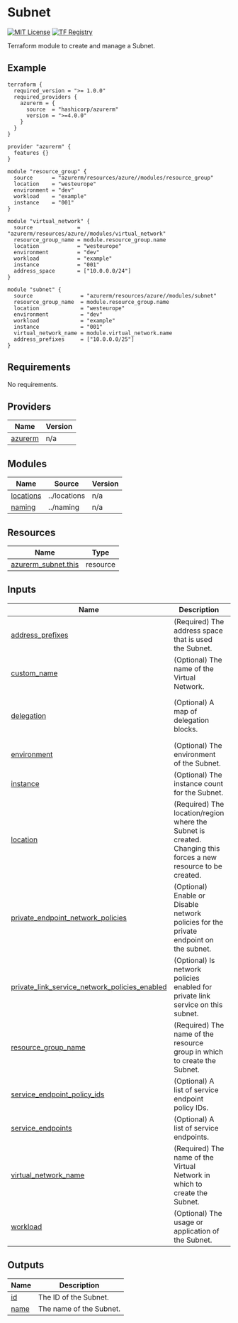 <!-- BEGIN_TF_DOCS -->
# Subnet
[![MIT License](https://img.shields.io/badge/license-MIT-orange.svg)](LICENSE) [![TF Registry](https://img.shields.io/badge/terraform-registry-blue.svg)](https://registry.terraform.io/modules/azurerm/resources/azure/latest/submodules/subnet)

Terraform module to create and manage a Subnet.

## Example

```hcl
terraform {
  required_version = ">= 1.0.0"
  required_providers {
    azurerm = {
      source  = "hashicorp/azurerm"
      version = ">=4.0.0"
    }
  }
}

provider "azurerm" {
  features {}
}

module "resource_group" {
  source      = "azurerm/resources/azure//modules/resource_group"
  location    = "westeurope"
  environment = "dev"
  workload    = "example"
  instance    = "001"
}

module "virtual_network" {
  source              = "azurerm/resources/azure//modules/virtual_network"
  resource_group_name = module.resource_group.name
  location            = "westeurope"
  environment         = "dev"
  workload            = "example"
  instance            = "001"
  address_space       = ["10.0.0.0/24"]
}

module "subnet" {
  source               = "azurerm/resources/azure//modules/subnet"
  resource_group_name  = module.resource_group.name
  location             = "westeurope"
  environment          = "dev"
  workload             = "example"
  instance             = "001"
  virtual_network_name = module.virtual_network.name
  address_prefixes     = ["10.0.0.0/25"]
}
```

## Requirements

No requirements.

## Providers

| Name | Version |
|------|---------|
| <a name="provider_azurerm"></a> [azurerm](#provider\_azurerm) | n/a |

## Modules

| Name | Source | Version |
|------|--------|---------|
| <a name="module_locations"></a> [locations](#module\_locations) | ../locations | n/a |
| <a name="module_naming"></a> [naming](#module\_naming) | ../naming | n/a |

## Resources

| Name | Type |
|------|------|
| [azurerm_subnet.this](https://registry.terraform.io/providers/hashicorp/azurerm/latest/docs/resources/subnet) | resource |

## Inputs

| Name | Description | Type | Default | Required |
|------|-------------|------|---------|:--------:|
| <a name="input_address_prefixes"></a> [address\_prefixes](#input\_address\_prefixes) | (Required) The address space that is used the Subnet. | `list(string)` | n/a | yes |
| <a name="input_custom_name"></a> [custom\_name](#input\_custom\_name) | (Optional) The name of the Virtual Network. | `string` | `""` | no |
| <a name="input_delegation"></a> [delegation](#input\_delegation) | (Optional) A map of delegation blocks. | <pre>map(object({<br>    name    = string<br>    actions = list(string)<br>  }))</pre> | `{}` | no |
| <a name="input_environment"></a> [environment](#input\_environment) | (Optional) The environment of the Subnet. | `string` | `""` | no |
| <a name="input_instance"></a> [instance](#input\_instance) | (Optional) The instance count for the Subnet. | `string` | `""` | no |
| <a name="input_location"></a> [location](#input\_location) | (Required) The location/region where the Subnet is created. Changing this forces a new resource to be created. | `string` | n/a | yes |
| <a name="input_private_endpoint_network_policies"></a> [private\_endpoint\_network\_policies](#input\_private\_endpoint\_network\_policies) | (Optional) Enable or Disable network policies for the private endpoint on the subnet. | `string` | `"Enabled"` | no |
| <a name="input_private_link_service_network_policies_enabled"></a> [private\_link\_service\_network\_policies\_enabled](#input\_private\_link\_service\_network\_policies\_enabled) | (Optional) Is network policies enabled for private link service on this subnet. | `bool` | `false` | no |
| <a name="input_resource_group_name"></a> [resource\_group\_name](#input\_resource\_group\_name) | (Required) The name of the resource group in which to create the Subnet. | `string` | n/a | yes |
| <a name="input_service_endpoint_policy_ids"></a> [service\_endpoint\_policy\_ids](#input\_service\_endpoint\_policy\_ids) | (Optional) A list of service endpoint policy IDs. | `list(string)` | `null` | no |
| <a name="input_service_endpoints"></a> [service\_endpoints](#input\_service\_endpoints) | (Optional) A list of service endpoints. | `list(string)` | `[]` | no |
| <a name="input_virtual_network_name"></a> [virtual\_network\_name](#input\_virtual\_network\_name) | (Required) The name of the Virtual Network in which to create the Subnet. | `string` | n/a | yes |
| <a name="input_workload"></a> [workload](#input\_workload) | (Optional) The usage or application of the Subnet. | `string` | `""` | no |

## Outputs

| Name | Description |
|------|-------------|
| <a name="output_id"></a> [id](#output\_id) | The ID of the Subnet. |
| <a name="output_name"></a> [name](#output\_name) | The name of the Subnet. |
<!-- END_TF_DOCS -->